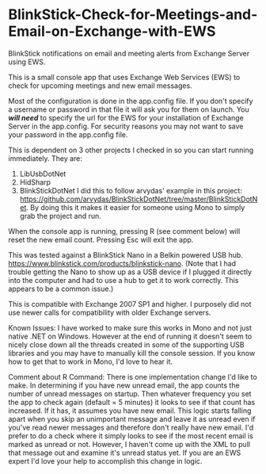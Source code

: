 # BlinkStick-Check-for-Meetings-and-Email-on-Exchange-with-EWS
BlinkStick notifications on email and meeting alerts from Exchange Server using EWS.

This is a small console app that uses Exchange Web Services (EWS) to check for upcoming meetings and new email messages.

Most of the configuration is done in the app.config file.  If you don't specify a username or password in that file it will ask you for them on launch.  You _**will need**_ to specify the url for the EWS for your installation of Exchange Server in the app.config.  For security reasons you may not want to save your password in the app.config file.

This is dependent on 3 other projects I checked in so you can start running immediately.  They are:
1.  LibUsbDotNet
2.  HidSharp
3.  BlinkStickDotNet
I did this to follow arvydas' example in this project: https://github.com/arvydas/BlinkStickDotNet/tree/master/BlinkStickDotNet. By doing this it makes it easier for someone using Mono to simply grab the project and run.

When the console app is running, pressing R (see comment below) will reset the new email count.  Pressing Esc will exit the app.

This was tested against a BlinkStick Nano in a Belkin powered USB hub. https://www.blinkstick.com/products/blinkstick-nano. (Note that I had trouble getting the Nano to show up as a USB device if I plugged it directly into the computer and had to use a hub to get it to work correctly.  This appears to be a common issue.)

This is compatible with Exchange 2007 SP1 and higher.  I purposely did not use newer calls for compatibility with older Exchange servers.


Known Issues:
I have worked to make sure this works in Mono and not just native .NET on Windows.  However at the end of running it doesn't seem to nicely close down all the threads created in some of the supporting USB libraries and you may have to manually kill the console session.  If you know how to get that to work in Mono, I'd love to hear it.  

Comment about R Command:
There is one implementation change I'd like to make.  In determining if you have new unread email, the app counts the number of unread messages on startup.  Then whatever frequency you set the app to check again (default = 5 minutes) it looks to see if that count has increased.  If it has, it assumes you have new email.  This logic starts falling apart when you skip an unimportant message and leave it as unread even if you've read newer messages and therefore don't really have new email.  I'd prefer to do a check where it simply looks to see if the most recent email is marked as unread or not.  However, I haven't come up with the XML to pull that message out and examine it's unread status yet.  If you are an EWS expert I'd love your help to accomplish this change in logic.

